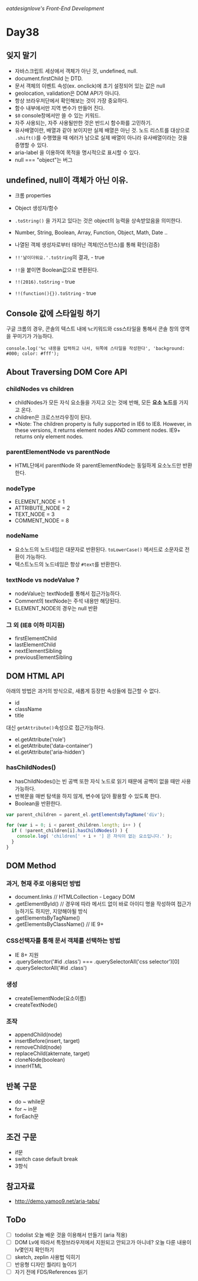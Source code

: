 ###### eatdesignlove's Front-End Development

# Day38

## 잊지 말기
- 자바스크립트 세상에서 객체가 아닌 것, undefined, null.
- document.firstChild 는 DTD.
- 문서 객체의 이벤트 속성(ex. onclick)에 초기 설정되어 있는 값은 null
- geolocation, validation은 DOM API가 아니다.
- 항상 브라우저단에서 확인해보는 것이 가장 중요하다.
- 함수 내부에서만 지역 변수가 만들어 진다.
- `$0` console창에서만 쓸 수 있는 키워드.
- 자주 사용되는, 자주 사용될만한 것은 반드시 함수화를 고민하기.
- 유사배열이란, 배열과 같아 보이지만 실제 배열은 아닌 것. 노드 리스트를 대상으로 `.shift()`를 수행했을 때 에러가 남으로 실제 배열이 아니라 유사배열이라는 것을 증명할 수 있다.
- aria-label 을 이용하여 목적을 명시적으로 표시할 수 있다. 
- null === "object"는 버그


## undefined, null이 객체가 아닌 이유.
- 크롬 properties
- Object 생성자/함수
- `.toString()` 을 가지고 있다는 것은 object의 능력을 상속받았음을 의미한다.

- Number, String, Boolean, Array, Function, Object, Math, Date ..
- 나열된 객체 생성자로부터 태어난 객체(인스턴스)를 통해 확인(검증)
- `!!'날이더워요.'.toString`의 결과, - true
- `!!`을 붙이면 Boolean값으로 변환된다.
- `!!(2016).toString` - true
- `!!(function(){}).toString` - true


## Console 값에 스타일링 하기

구글 크롬의 경우, 콘솔의 텍스트 내에 `%c`키워드와 css스타일을 통해서 콘솔 창의 영역을 꾸미기가 가능하다.

```console
console.log('%c 내용을 입력하고 나서, 뒤쪽에 스타일을 작성한다', 'background: #000; color: #fff');
```

## About Traversing DOM Core API

### childNodes vs children
- childNodes가 모든 자식 요소들을 가지고 오는 것에 반해, 모든 **요소 노드**를 가지고 온다.
- children은 크로스브라우징이 된다.
- *Note: The children property is fully supported in IE6 to IE8. However, in these versions, it returns element nodes AND comment nodes. IE9+ returns only element nodes.


### parentElementNode vs parentNode
- HTML단에서 parentNode 와 parentElementNode는 동일하게 요소노드만 반환한다.



### nodeType
- ELEMENT_NODE    = 1
- ATTRIBUTE_NODE  = 2
- TEXT_NODE       = 3
- COMMENT_NODE    = 8



### nodeName
- 요소노드의 노드네임은 대문자로 반환된다. `toLowerCase()` 메서드로 소문자로 전환이 가능하다.
- 텍스트노드의 노드네임은 항상 `#text`를 반환한다.



### textNode vs nodeValue ?
- nodeValue는 textNode를 통해서 접근가능하다.
- Comment의 textNode는 주석 내용만 해당된다.
- ELEMENT_NODE의 경우는 null 반환



### 그 외 (IE8 이하 미지원)
- firstElementChild
- lastElementChild 
- nextElementSibling
- previousElementSibling



## DOM HTML API

아래의 방법은 과거의 방식으로, 새롭게 등장한 속성들에 접근할 수 없다.
- id
- className
- title


대신 `getAttribute()`속성으로 접근가능하다.
- el.getAttribute('role')
- el.getAttribute('data-container')
- el.getAttribute('aria-hidden')



### hasChildNodes()
- hasChildNodes()는 빈 공백 또한 자식 노드로 읽기 때문에 공백이 없을 때만 사용가능하다.
- 반복문을 매번 탐색을 하지 않게, 변수에 담아 활용할 수 있도록 한다.
- Boolean을 반환한다.

```js
var parent_children = parent_el.getElementsByTagName('div');

for (var i = 0; i < parent_children.length; i++ ) {
  if ( !parent_children[i].hasChildNodes() ) {
    console.log( 'children[' + i + '] 은 자식이 없는 요소입니다.' );
  }
}
```

## DOM Method


### 과거, 현재 주로 이용되던 방법

- document.links // HTMLCollection - Legacy DOM
- .getElementById() // 경우에 따라 메서드 없이 바로 아이디 명을 작성하여 접근가능하기도 하지만, 지양해야될 방식
- .getElementsByTagName()
- .getElementsByClassName() // IE 9+



### CSS선택자를 통해 문서 객체를 선택하는 방법
- IE 8+ 지원
- .querySelector('#id .class') === .querySelectorAll('css selector')[0]
- .querySelectorAll('#id .class')



### 생성
- createElementNode(요소이름)
- createTextNode()



### 조작
- appendChild(node)
- insertBefore(insert, target)
- removeChild(node)
- replaceChild(akternate, target)
- cloneNode(boolean)
- innerHTML


## 반복 구문
- do ~ while문
- for ~ in문
- forEach문


## 조건 구문
- if문
- switch case default break
- 3항식


## 참고자료
- http://demo.yamoo9.net/aria-tabs/

## ToDo
- [ ] todolist 오늘 배운 것을 이용해서 만들기 (aria 적용)
- [ ] DOM Lv에 따라서 특정브라우저에서 지원되고 안되고가 아니네? 오늘 다룬 내용이 lv몇인지 확인하기
- [ ] sketch, zeplin 사용법 익히기
- [ ] 반응형 디자인 퀄리티 높이기
- [ ] 자기 전에 FDS/References 읽기
